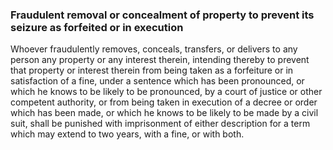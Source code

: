 ### Fraudulent removal or concealment of property to prevent its seizure as forfeited or in execution

Whoever fraudulently removes, conceals, transfers, or delivers to any person any property or any interest therein, intending thereby to prevent that property or interest therein from being taken as a forfeiture or in satisfaction of a fine, under a sentence which has been pronounced, or which he knows to be likely to be pronounced, by a court of justice or other competent authority, or from being taken in execution of a decree or order which has been made, or which he knows to be likely to be made by a civil suit, shall be punished with imprisonment of either description for a term which may extend to two years, with a fine, or with both.

